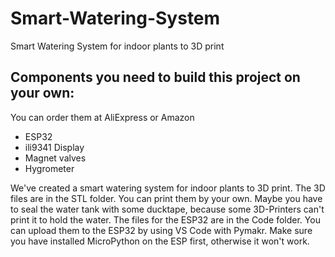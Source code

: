 # Smart-Watering-System
Smart Watering System for indoor plants to 3D print

## Components you need to build this project on your own:
You can order them at AliExpress or Amazon
- ESP32
- ili9341 Display
- Magnet valves
- Hygrometer
 

We've created a smart watering system for indoor plants to 3D print. 
The 3D files are in the STL folder. You can print them by your own. Maybe you have to seal the water tank with some ducktape, because some 3D-Printers can't print it to hold the water.
The files for the ESP32 are in the Code folder. You can upload them to the ESP32 by using VS Code with Pymakr. Make sure you have installed MicroPython on the ESP first, otherwise it won't work.

